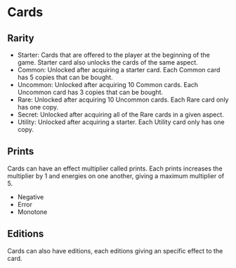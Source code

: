 # Cards

## Rarity

- Starter: Cards that are offered to the player at the beginning of the game. Starter card also unlocks the cards of the same aspect.
- Common: Unlocked after acquiring a starter card. Each Common card has 5 copies that can be bought.
- Uncommon: Unlocked after acquiring 10 Common cards. Each Uncommon card has 3 copies that can be bought.
- Rare: Unlocked after acquiring 10 Uncommon cards. Each Rare card only has one copy.
- Secret: Unlocked after acquiring all of the Rare cards in a given aspect.
- Utility: Unlocked after acquiring a starter. Each Utility card only has one copy.

## Prints

Cards can have an effect multiplier called prints. Each prints increases the multiplier by 1 and energies on one another, giving a maximum multiplier of 5.

- Negative
- Error
- Monotone

## Editions

Cards can also have editions, each editions giving an specific effect to the card.
